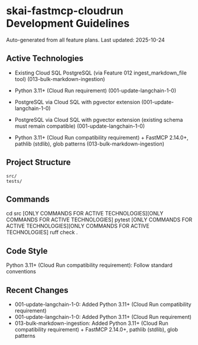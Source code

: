 # skai-fastmcp-cloudrun Development Guidelines

Auto-generated from all feature plans. Last updated: 2025-10-24

## Active Technologies
- Existing Cloud SQL PostgreSQL (via Feature 012 ingest_markdown_file tool) (013-bulk-markdown-ingestion)
- Python 3.11+ (Cloud Run requirement) (001-update-langchain-1-0)
- PostgreSQL via Cloud SQL with pgvector extension (001-update-langchain-1-0)
- PostgreSQL via Cloud SQL with pgvector extension (existing schema must remain compatible) (001-update-langchain-1-0)

- Python 3.11+ (Cloud Run compatibility requirement) + FastMCP 2.14.0+, pathlib (stdlib), glob patterns (013-bulk-markdown-ingestion)

## Project Structure

```text
src/
tests/
```

## Commands

cd src [ONLY COMMANDS FOR ACTIVE TECHNOLOGIES][ONLY COMMANDS FOR ACTIVE TECHNOLOGIES] pytest [ONLY COMMANDS FOR ACTIVE TECHNOLOGIES][ONLY COMMANDS FOR ACTIVE TECHNOLOGIES] ruff check .

## Code Style

Python 3.11+ (Cloud Run compatibility requirement): Follow standard conventions

## Recent Changes
- 001-update-langchain-1-0: Added Python 3.11+ (Cloud Run compatibility requirement)
- 001-update-langchain-1-0: Added Python 3.11+ (Cloud Run requirement)
- 013-bulk-markdown-ingestion: Added Python 3.11+ (Cloud Run compatibility requirement) + FastMCP 2.14.0+, pathlib (stdlib), glob patterns


<!-- MANUAL ADDITIONS START -->
<!-- MANUAL ADDITIONS END -->

